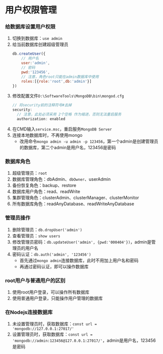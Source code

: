 # 用户权限管理

### 给数据库设置用户权限
1.  切换到数据库：``use admin``
2.  给当前数据库创建超级管理员
    ```js
    db.createUser({
        // 用户名
        user:'admin',
        // 密码
        pwd:'123456',
        // 注意，角色root只能在admin数据库中使用
        roles:[{role:'root',db:'admin'}]
    })
3.  修改配置文件``D:\SoftwareTools\MongoDB\bin\mongod.cfg``
    ```js
    // 将security前的注释符号#去掉
    security:
      // 注意，此处必须采用 2个空格 作为缩进，否则无法重启服务
      authorization: enabled
4.  在CMD输入``service.msc``，重启服务``MongoDB Server``
5.  连接本地数据库时，不再使用mongo
    - 改用命令``mongo admin -u admin -p 123456``，第一个admin是创建管理员的数据库，第二个admin是用户名，123456是密码

### 数据库角色
1.  超级管理员：``root``
2.  数据库管理角色：dbAdmin、``dbOwner``、userAdmin
3.  备份恢复角色：backup、restore
4.  数据库用户角色：read、readWrite
5.  集群管理角色：clusterAdmin、clusterManager、clusterMonitor
6.  所有数据库角色：readAnyDatabase、readWriteAnyDatabase

### 管理员操作
1.  删除管理员：``db.dropUser('admin')``
2.  查看管理员：``show users`` 
3.  修改管理员密码：``db.updateUser('admin', {pwd:'000404'})``，admin是管理员的用户名
4.  密码认证：``db.auth('admin', '123456')``
    - 首先通过``mongo admin``连接数据库，此时不用加上用户名和密码
    - 再通过密码认证，即可以操作数据库

### root用户与普通用户的区别
1.  使用root用户登录，可以操作所有数据库
2.  使用普通用户登录，只能操作用户管理的数据库

### 在Nodejs连接数据库
1.  未设置管理员时，获取数据库：``const url = 'mongodb://127.0.0.1:27017/'``
2.  设置管理员时，获取数据库：``const url = 'mongodb://admin:123456@127.0.0.1:27017/'``，admin是用户名，123456是密码

### 